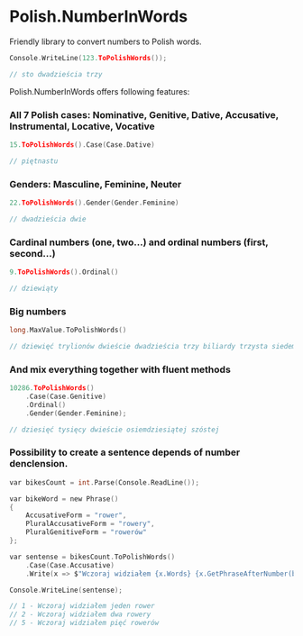 # Polish.NumberInWords
Friendly library to convert numbers to Polish words. 

```c
Console.WriteLine(123.ToPolishWords());

// sto dwadzieścia trzy
```

Polish.NumberInWords offers following features:

### All 7 Polish cases: Nominative, Genitive, Dative, Accusative, Instrumental, Locative, Vocative

```c
15.ToPolishWords().Case(Case.Dative)  

// piętnastu
```

### Genders: Masculine, Feminine, Neuter

```c
22.ToPolishWords().Gender(Gender.Feminine)

// dwadzieścia dwie
```

### Cardinal numbers (one, two...) and ordinal numbers (first, second...)

```c
9.ToPolishWords().Ordinal()

// dziewiąty
```

### Big numbers
```c
long.MaxValue.ToPolishWords()

// dziewięć trylionów dwieście dwadzieścia trzy biliardy trzysta siedemdziesiąt dwa biliony trzydzieści sześć miliardów osiemset pięćdziesiąt cztery miliony siedemset siedemdziesiąt pięć tysięcy osiemset siedem
```

### And mix everything together with fluent methods
```c
10286.ToPolishWords()
    .Case(Case.Genitive)
    .Ordinal()
    .Gender(Gender.Feminine);

// dziesięć tysięcy dwieście osiemdziesiątej szóstej
```

### Possibility to create a sentence depends of number denclension.
```c
var bikesCount = int.Parse(Console.ReadLine());

var bikeWord = new Phrase()
{
    AccusativeForm = "rower",
    PluralAccusativeForm = "rowery",
    PluralGenitiveForm = "rowerów"
};

var sentense = bikesCount.ToPolishWords()
    .Case(Case.Accusative)
    .Write(x => $"Wczoraj widziałem {x.Words} {x.GetPhraseAfterNumber(bikeWord)}");

Console.WriteLine(sentense);

// 1 - Wczoraj widziałem jeden rower
// 2 - Wczoraj widziałem dwa rowery
// 5 - Wczoraj widziałem pięć rowerów
```

